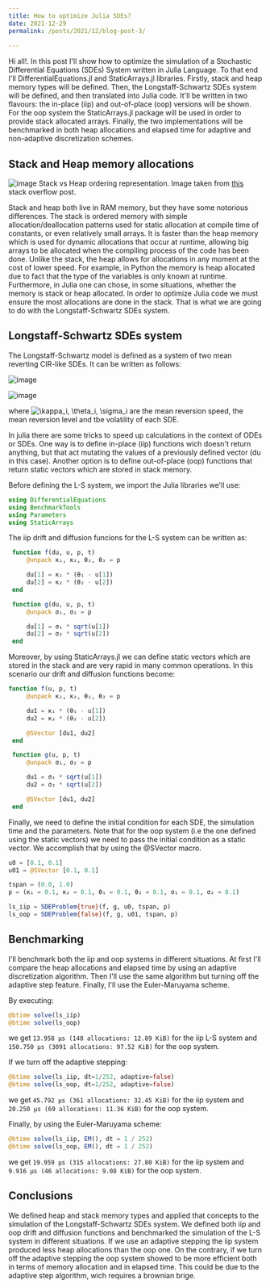 ```yaml
---
title: How to optimize Julia SDEs?
date: 2021-12-29
permalink: /posts/2021/12/blog-post-3/
 
---
```


Hi all!. 
In this post I'll show how to optimize the simulation of a Stochastic Differential Equations (SDEs) System written in Julia Language. 
To that end I'll DifferentialEquations.jl and StaticArrays.jl libraries. 
Firstly, stack and heap memory types will be defined. Then, the Longstaff-Schwartz SDEs system will be defined, and then translated into Julia code. It'll be written in two flavours: the in-place (iip) and out-of-place (oop) versions will be shown. For the oop system the StaticArrays.jl package will be used in order to provide stack allocated arrays. 
Finally, the two implementations will be benchmarked in both heap allocations and elapsed time for adaptive and non-adaptive discretization schemes. 

## Stack and Heap memory allocations

![image](https://i.stack.imgur.com/9c2VH.png)
Stack vs Heap ordering representation. Image taken from [this](https://stackoverflow.com/questions/79923/what-and-where-are-the-stack-and-heap) stack overflow post.

Stack and heap both live in RAM memory, but they have some notorious differences. The stack is ordered memory with simple allocation/deallocation patterns used for static allocation at compile time of constants, or even relatively small arrays. It is faster than the heap memory which is used for dynamic allocations that occur at runtime, allowing big arrays to be allocated when the compiling process of the code has been done. Unlike the stack, the heap allows for allocations in any moment at the cost of lower speed.
For example, in Python the memory is heap allocated due to fact that the type of the variables is only known at runtime. Furthermore, in Julia one can chose, in some situations, whether the memory is stack or heap allocated. In order to optimize Julia code we must ensure the most allocations are done in the stack. That is what we are going to do with the Longstaff-Schwartz SDEs system.


## Longstaff-Schwartz SDEs system
The Longstaff-Schwartz model is defined as a system of two mean reverting CIR-like SDEs. It can be written as follows:

![image](https://user-images.githubusercontent.com/29048170/147709341-01becdd8-385d-410b-95d8-813f4c66e4c9.png)

![image](https://user-images.githubusercontent.com/29048170/147709286-c674e73a-12c3-479f-9761-c3be389a36eb.png)

where <img src="https://latex.codecogs.com/svg.image?\kappa_i,&space;\theta_i,&space;\sigma_i&space;" title="\kappa_i, \theta_i, \sigma_i " /> are the mean reversion speed, the mean reversion level and tbe volatility of each SDE.


In julia there are some tricks to speed up calculations in the context of ODEs or SDEs. One way is to define in-place (iip) functions wich doesn't return anything, but that act mutating the values of a previously defined vector (du in this case). Another option is to define out-of-place (oop) functions that return static vectors which are stored in stack memory. 

Before defining the L-S system, we import the Julia libraries we'll use:

```julia
using DifferentialEquations
using BenchmarkTools
using Parameters
using StaticArrays
```

The iip drift and diffusion funcions for the L-S system can be written as:

```julia
 function f(du, u, p, t)
     @unpack κ₁, κ₂, θ₁, θ₂ = p

     du[1] = κ₁ * (θ₁ - u[1])
     du[2] = κ₂ * (θ₂ - u[2])
 end

 function g(du, u, p, t)
     @unpack σ₁, σ₂ = p

     du[1] = σ₁ * sqrt(u[1])
     du[2] = σ₂ * sqrt(u[2])
 end
```

Moreover, by using StaticArrays.jl we can define static vectors which are stored in the stack and are very rapid in many common operations. In this scenario our drift and diffusion functions become:

```julia
function f(u, p, t)
     @unpack κ₁, κ₂, θ₁, θ₂ = p

     du1 = κ₁ * (θ₁ - u[1])
     du2 = κ₂ * (θ₂ - u[2])

     @SVector [du1, du2]
 end

 function g(u, p, t)
     @unpack σ₁, σ₂ = p

     du1 = σ₁ * sqrt(u[1])
     du2 = σ₂ * sqrt(u[2])

     @SVector [du1, du2]
 end 
```

Finally, we need to define the initial condition for each SDE, the simulation time and the parameters. Note that for the oop system (i.e the one defined using the static vectors) we need to pass the initial condition as a static vector. We accomplish that by using the @SVector macro.

```julia
u0 = [0.1, 0.1]
u01 = @SVector [0.1, 0.1]

tspan = (0.0, 1.0)
p = (κ₁ = 0.1, κ₂ = 0.1, θ₁ = 0.1, θ₂ = 0.1, σ₁ = 0.1, σ₂ = 0.1)

ls_iip = SDEProblem{true}(f, g, u0, tspan, p)
ls_oop = SDEProblem{false}(f, g, u01, tspan, p)
```

## Benchmarking

I'll benchmark both the iip and oop systems in different situations. At first I'll compare the heap allocations and elapsed time by using an adaptive discretization algorithm. Then I'll use the same algorithm but turning off the adaptive step feature. Finally, I'll use the Euler-Maruyama scheme.

By executing: 

```julia
@btime solve(ls_iip)
@btime solve(ls_oop)
```
we get `13.958 μs (148 allocations: 12.89 KiB)` for the iip L-S system and `150.750 μs (3091 allocations: 97.52 KiB)` for the oop system.

If we turn off the adaptive stepping:

```julia
@btime solve(ls_iip, dt=1/252, adaptive=false)
@btime solve(ls_oop, dt=1/252, adaptive=false)
```

we get  `45.792 μs (361 allocations: 32.45 KiB)` for the iip system and `20.250 μs (69 allocations: 11.36 KiB)` for the oop system.

Finally, by using the Euler-Maruyama scheme:

```julia
@btime solve(ls_iip, EM(), dt = 1 / 252)
@btime solve(ls_oop, EM(), dt = 1 / 252)
```
we get `19.959 μs (315 allocations: 27.80 KiB)` for the iip system and `9.916 μs (46 allocations: 9.08 KiB)` for the oop system.

## Conclusions

We defined heap and stack memory types and applied that concepts to the simulation of the Longstaff-Schwartz SDEs system. We defined both iip and oop drift and diffusion functions and benchmarked the simulation of the L-S system in different situations. If we use an adaptive stepping the iip system produced less heap allocations than the oop one. On the contrary, if we turn off the adaptive stepping the oop system showed to be more efficient both in terms of memory allocation and in elapsed time. This could be due to the adaptive step algorithm, wich requires a brownian brige.



